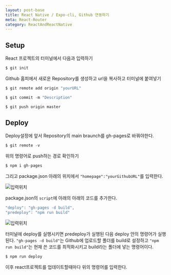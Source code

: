 ```yaml
---
layout: post-base
title: React Native / Expo-cli, Github 연동하기
meta: React-Router
category: ReactAndReactNative
---
```



## Setup
React 프로젝트의 터미널에서 다음과 입력하기

```jsx
$ git init
```

Github 홈피에서 새로운 Repository를 생성하고 url을 복사하고 터미널에 붙여넣기

```jsx
$ git remote add origin "yourURL"

$ git commit -m "Description"

$ git push origin master
```
## Deploy
Deploy설정에 앞서 Repository의 main braunch를 gh-pages로 바꿔야한다.

```jsx
$ git remote -v
```

위의 명령어로 push하는 경로 확인하기

```jsx
$ npm i gh-pages
```

그리고 package.json 아래의 위치에서 `"homepage":"yourGithubURL"`를 입력한다.

![입력위치]({{site.baseurl}}/img/21-08-29-react-1.png)

package.json의 `script`에 아래의 아래의 코드를 추가한다.

```jsx
"deploy": "gh-pages -d build",
"predeploy": "npm run build"
```
![입력위치]({{site.baseurl}}/img/21-08-29-react-2.png)

터미널에 deploy를 실행시키면 predeploy가 실행된 다음 deploy 안의 명령어가 실행된다. `"gh-pages -d build"`는 Github에 업로드할 폴더를 build로 설정하고 `"npm run build"`는 현재 쓴 코드를 최적화시키고 build라는 폴더에 넣는 명령어이다.

```jsx
$ npm run deploy
```

이후 react프로젝트를 업데이트할때마다 위의 명령어를 입력한다.